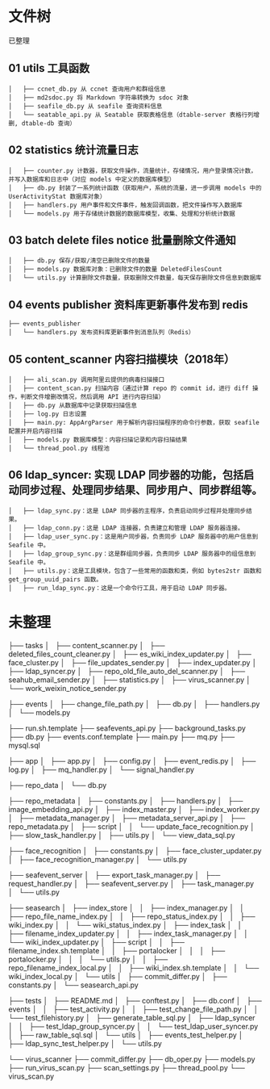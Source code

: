 # 文件树

已整理

## 01 utils 工具函数

```
│   ├── ccnet_db.py 从 ccnet 查询用户和群组信息
│   ├── md2sdoc.py 将 Markdown 字符串转换为 sdoc 对象
│   ├── seafile_db.py 从 seafile 查询资料信息
│   └── seatable_api.py 从 Seatable 获取表格信息（dtable-server 表格行列增删, dtable-db 查询）
```

## 02 statistics 统计流量日志

```
│   ├── counter.py 计数器，获取文件操作，流量统计，存储情况，用户登录情况计数，并写入数据库和日志中（对应 models 中定义的数据库模型）
│   ├── db.py 封装了一系列统计函数（获取用户，系统的流量，进一步调用 models 中的 UserActivityStat 数据库对象）
│   ├── handlers.py 用户事件和文件事件，触发回调函数，把文件操作写入数据库
│   └── models.py 用于存储统计数据的数据库模型，收集、处理和分析统计数据
```

## 03 batch delete files notice 批量删除文件通知
```
│   ├── db.py 保存/获取/清空已删除文件的数量
│   ├── models.py 数据库对象：已删除文件的数量 DeletedFilesCount
│   └── utils.py 计算删除文件数量，获取删除文件数量，每天保存删除文件信息到数据库
```

## 04 events publisher 资料库更新事件发布到 redis
```
├── events_publisher 
│   └── handlers.py 发布资料库更新事件到消息队列（Redis）
```

## 05 content_scanner 内容扫描模块（2018年）
```
│   ├── ali_scan.py 调用阿里云提供的病毒扫描接口
│   ├── content_scan.py 扫描内容（通过计算 repo 的 commit id，进行 diff 操作，判断文件增删改情况，然后调用 API 进行内容扫描）
│   ├── db.py 从数据库中记录获取扫描信息
│   ├── log.py 日志设置
│   ├── main.py: AppArgParser 用于解析内容扫描程序的命令行参数，获取 seafile 配置并开启内容扫描
│   ├── models.py 数据库模型：内容扫描记录和内容扫描结果
│   └── thread_pool.py 线程池
```

## 06 ldap_syncer: 实现 LDAP 同步器的功能，包括启动同步过程、处理同步结果、同步用户、同步群组等。
```
│   ├── ldap_sync.py：这是 LDAP 同步器的主程序，负责启动同步过程并处理同步结果。
│   ├── ldap_conn.py：这是 LDAP 连接器，负责建立和管理 LDAP 服务器连接。
│   ├── ldap_user_sync.py：这是用户同步器，负责同步 LDAP 服务器中的用户信息到 Seafile 中。
│   ├── ldap_group_sync.py：这是群组同步器，负责同步 LDAP 服务器中的组信息到 Seafile 中。
│   ├── utils.py：这是工具模块，包含了一些常用的函数和类，例如 bytes2str 函数和 get_group_uuid_pairs 函数。
│   ├── run_ldap_sync.py：这是一个命令行工具，用于启动 LDAP 同步器。
```

# 未整理

├── tasks
│   ├── content_scanner.py
│   ├── deleted_files_count_cleaner.py
│   ├── es_wiki_index_updater.py
│   ├── face_cluster.py
│   ├── file_updates_sender.py
│   ├── index_updater.py
│   ├── ldap_syncer.py
│   ├── repo_old_file_auto_del_scanner.py
│   ├── seahub_email_sender.py
│   ├── statistics.py
│   ├── virus_scanner.py
│   └── work_weixin_notice_sender.py

├── events
│   ├── change_file_path.py
│   ├── db.py
│   ├── handlers.py
│   └── models.py

├── run.sh.template
├── seafevents_api.py
├── background_tasks.py
├── db.py
├── events.conf.template
├── main.py
├── mq.py
├── mysql.sql



├── app
│   ├── app.py
│   ├── config.py
│   ├── event_redis.py
│   ├── log.py
│   ├── mq_handler.py
│   └── signal_handler.py


├── repo_data
│   └── db.py


├── repo_metadata
│   ├── constants.py
│   ├── handlers.py
│   ├── image_embedding_api.py
│   ├── index_master.py
│   ├── index_worker.py
│   ├── metadata_manager.py
│   ├── metadata_server_api.py
│   ├── repo_metadata.py
│   ├── script
│   │   └── update_face_recognition.py
│   ├── slow_task_handler.py
│   ├── utils.py
│   └── view_data_sql.py

├── face_recognition
│   ├── constants.py
│   ├── face_cluster_updater.py
│   ├── face_recognition_manager.py
│   └── utils.py


├── seafevent_server
│   ├── export_task_manager.py
│   ├── request_handler.py
│   ├── seafevent_server.py
│   ├── task_manager.py
│   └── utils.py


├── seasearch
│   ├── index_store
│   │   ├── index_manager.py
│   │   ├── repo_file_name_index.py
│   │   ├── repo_status_index.py
│   │   ├── wiki_index.py
│   │   └── wiki_status_index.py
│   ├── index_task
│   │   ├── filename_index_updater.py
│   │   ├── index_task_manager.py
│   │   └── wiki_index_updater.py
│   ├── script
│   │   ├── filename_index.sh.template
│   │   ├── portalocker
│   │   │   ├── portalocker.py
│   │   │   └── utils.py
│   │   ├── repo_filename_index_local.py
│   │   ├── wiki_index.sh.template
│   │   └── wiki_index_local.py
│   └── utils
│       ├── commit_differ.py
│       ├── constants.py
│       └── seasearch_api.py





├── tests
│   ├── README.md
│   ├── conftest.py
│   ├── db.conf
│   ├── events
│   │   ├── test_activity.py
│   │   ├── test_change_file_path.py
│   │   └── test_filehistory.py
│   ├── generate_table_sql.py
│   ├── ldap_syncer
│   │   ├── test_ldap_group_syncer.py
│   │   └── test_ldap_user_syncer.py
│   ├── raw_table_sql.sql
│   └── utils
│       ├── events_test_helper.py
│       ├── ldap_sync_test_helper.py
│       └── utils.py

└── virus_scanner
    ├── commit_differ.py
    ├── db_oper.py
    ├── models.py
    ├── run_virus_scan.py
    ├── scan_settings.py
    ├── thread_pool.py
    └── virus_scan.py
